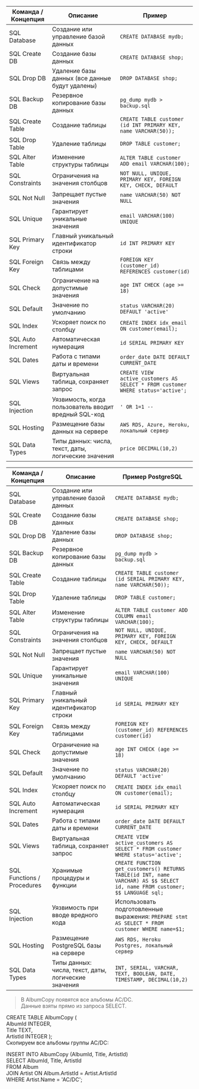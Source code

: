 | Команда / Концепция | Описание | Пример |
|--------------------|----------|--------|
| SQL Database | Создание или управление базой данных | `CREATE DATABASE mydb;` |
| SQL Create DB | Создание базы данных | `CREATE DATABASE shop;` |
| SQL Drop DB | Удаление базы данных (все данные будут удалены) | `DROP DATABASE shop;` |
| SQL Backup DB | Резервное копирование базы данных | `pg_dump mydb > backup.sql` |
| SQL Create Table | Создание таблицы | `CREATE TABLE customer (id INT PRIMARY KEY, name VARCHAR(50));` |
| SQL Drop Table | Удаление таблицы | `DROP TABLE customer;` |
| SQL Alter Table | Изменение структуры таблицы | `ALTER TABLE customer ADD email VARCHAR(100);` |
| SQL Constraints | Ограничения на значения столбцов | `NOT NULL, UNIQUE, PRIMARY KEY, FOREIGN KEY, CHECK, DEFAULT` |
| SQL Not Null | Запрещает пустые значения | `name VARCHAR(50) NOT NULL` |
| SQL Unique | Гарантирует уникальные значения | `email VARCHAR(100) UNIQUE` |
| SQL Primary Key | Главный уникальный идентификатор строки | `id INT PRIMARY KEY` |
| SQL Foreign Key | Связь между таблицами | `FOREIGN KEY (customer_id) REFERENCES customer(id)` |
| SQL Check | Ограничение на допустимые значения | `age INT CHECK (age >= 18)` |
| SQL Default | Значение по умолчанию | `status VARCHAR(20) DEFAULT 'active'` |
| SQL Index | Ускоряет поиск по столбцу | `CREATE INDEX idx_email ON customer(email);` |
| SQL Auto Increment | Автоматическая нумерация | `id SERIAL PRIMARY KEY` |
| SQL Dates | Работа с типами даты и времени | `order_date DATE DEFAULT CURRENT_DATE` |
| SQL Views | Виртуальная таблица, сохраняет запрос | `CREATE VIEW active_customers AS SELECT * FROM customer WHERE status='active';` |
| SQL Injection | Уязвимость, когда пользователь вводит вредный SQL-код | `' OR 1=1 --` |
| SQL Hosting | Размещение базы данных на сервере | `AWS RDS, Azure, Heroku, локальный сервер` |
| SQL Data Types | Типы данных: числа, текст, даты, логические значения | `price DECIMAL(10,2)` |  


| Команда / Концепция | Описание | Пример PostgreSQL |
|--------------------|----------|-----------------|
| SQL Database | Создание или управление базой данных | `CREATE DATABASE mydb;` |
| SQL Create DB | Создание базы данных | `CREATE DATABASE shop;` |
| SQL Drop DB | Удаление базы данных | `DROP DATABASE shop;` |
| SQL Backup DB | Резервное копирование базы данных | `pg_dump mydb > backup.sql` |
| SQL Create Table | Создание таблицы | `CREATE TABLE customer (id SERIAL PRIMARY KEY, name VARCHAR(50));` |
| SQL Drop Table | Удаление таблицы | `DROP TABLE customer;` |
| SQL Alter Table | Изменение структуры таблицы | `ALTER TABLE customer ADD COLUMN email VARCHAR(100);` |
| SQL Constraints | Ограничения на значения столбцов | `NOT NULL, UNIQUE, PRIMARY KEY, FOREIGN KEY, CHECK, DEFAULT` |
| SQL Not Null | Запрещает пустые значения | `name VARCHAR(50) NOT NULL` |
| SQL Unique | Гарантирует уникальные значения | `email VARCHAR(100) UNIQUE` |
| SQL Primary Key | Главный уникальный идентификатор строки | `id SERIAL PRIMARY KEY` |
| SQL Foreign Key | Связь между таблицами | `FOREIGN KEY (customer_id) REFERENCES customer(id)` |
| SQL Check | Ограничение на допустимые значения | `age INT CHECK (age >= 18)` |
| SQL Default | Значение по умолчанию | `status VARCHAR(20) DEFAULT 'active'` |
| SQL Index | Ускоряет поиск по столбцу | `CREATE INDEX idx_email ON customer(email);` |
| SQL Auto Increment | Автоматическая нумерация | `id SERIAL PRIMARY KEY` |
| SQL Dates | Работа с типами даты и времени | `order_date DATE DEFAULT CURRENT_DATE` |
| SQL Views | Виртуальная таблица, сохраняет запрос | `CREATE VIEW active_customers AS SELECT * FROM customer WHERE status='active';` |
| SQL Functions / Procedures | Хранимые процедуры и функции | `CREATE FUNCTION get_customers() RETURNS TABLE(id INT, name VARCHAR) AS $$ SELECT id, name FROM customer; $$ LANGUAGE sql;` |
| SQL Injection | Уязвимость при вводе вредного кода | Использовать подготовленные выражения: `PREPARE stmt AS SELECT * FROM customer WHERE name=$1;` |
| SQL Hosting | Размещение PostgreSQL базы на сервере | `AWS RDS, Heroku Postgres, локальный сервер` |
| SQL Data Types | Типы данных: числа, текст, даты, логические значения | `INT, SERIAL, VARCHAR, TEXT, BOOLEAN, DATE, TIMESTAMP, DECIMAL(10,2)` |    

> В AlbumCopy появятся все альбомы AC/DC.      
> Данные взяты прямо из запроса SELECT.  

CREATE TABLE AlbumCopy (  
    AlbumId INTEGER,  
    Title TEXT,  
    ArtistId INTEGER  );  
Скопируем все альбомы группы AC/DC:  

INSERT INTO AlbumCopy (AlbumId, Title, ArtistId)  
SELECT AlbumId, Title, ArtistId  
FROM Album  
JOIN Artist ON Album.ArtistId = Artist.ArtistId   
WHERE Artist.Name = 'AC/DC';        
